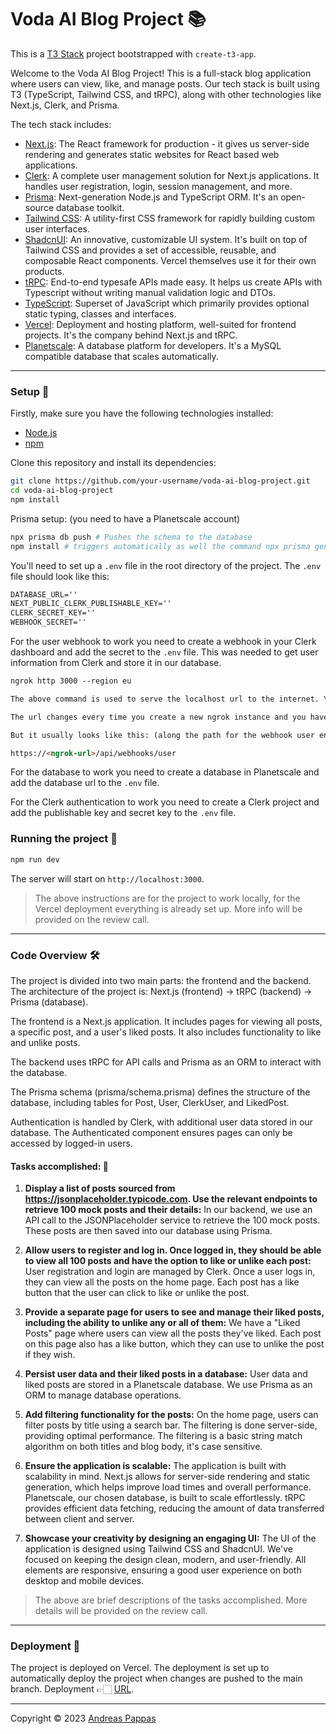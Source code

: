 # Voda AI Blog Project 📚

This is a [T3 Stack](https://create.t3.gg/) project bootstrapped with `create-t3-app`.

Welcome to the Voda AI Blog Project! This is a full-stack blog application where users can view, like, and manage posts. Our tech stack is built using T3 (TypeScript, Tailwind CSS, and tRPC), along with other technologies like Next.js, Clerk, and Prisma.

The tech stack includes:

- [Next.js](https://nextjs.org): The React framework for production - it gives us server-side rendering and generates static websites for React based web applications.
- [Clerk](https://clerk.dev): A complete user management solution for Next.js applications. It handles user registration, login, session management, and more.
- [Prisma](https://prisma.io): Next-generation Node.js and TypeScript ORM. It's an open-source database toolkit.
- [Tailwind CSS](https://tailwindcss.com): A utility-first CSS framework for rapidly building custom user interfaces.
- [ShadcnUI](https://ui.shadcn.com/): An innovative, customizable UI system. It's built on top of Tailwind CSS and provides a set of accessible, reusable, and composable React components. Vercel themselves use it for their own products.
- [tRPC](https://trpc.io): End-to-end typesafe APIs made easy. It helps us create APIs with Typescript without writing manual validation logic and DTOs.
- [TypeScript](https://www.typescriptlang.org): Superset of JavaScript which primarily provides optional static typing, classes and interfaces.
- [Vercel](https://vercel.com): Deployment and hosting platform, well-suited for frontend projects. It's the company behind Next.js and tRPC.
- [Planetscale](https://planetscale.com): A database platform for developers. It's a MySQL compatible database that scales automatically.

---

### Setup 📖

Firstly, make sure you have the following technologies installed:

- [Node.js](https://nodejs.org/en/download/)
- [npm](https://www.npmjs.com/get-npm)

Clone this repository and install its dependencies:

```bash
git clone https://github.com/your-username/voda-ai-blog-project.git
cd voda-ai-blog-project
npm install
```

Prisma setup: (you need to have a Planetscale account)

```bash
npx prisma db push # Pushes the schema to the database
npm install # triggers automatically as well the command npx prisma generate which generates the Prisma client
```

You'll need to set up a `.env` file in the root directory of the project. The `.env` file should look like this:

```md
DATABASE_URL=''
NEXT_PUBLIC_CLERK_PUBLISHABLE_KEY=''
CLERK_SECRET_KEY=''
WEBHOOK_SECRET=''
```

For the user webhook to work you need to create a webhook in your Clerk dashboard and add the secret to the `.env` file. This was needed to get user information from Clerk and store it in our database.

```md
ngrok http 3000 --region eu

The above command is used to serve the localhost url to the internet. You can use the url generated by ngrok to create the webhook in Clerk dashboard.

The url changes every time you create a new ngrok instance and you have to update the webhook url in Clerk dashboard.

But it usually looks like this: (along the path for the webhook user endpoint)

https://<ngrok-url>/api/webhooks/user
```

For the database to work you need to create a database in Planetscale and add the database url to the `.env` file.

For the Clerk authentication to work you need to create a Clerk project and add the publishable key and secret key to the `.env` file.

### Running the project 🚀

```bash
npm run dev
```

The server will start on `http://localhost:3000`.

> The above instructions are for the project to work locally, for the Vercel deployment everything is already set up. More info will be provided on the review call.

---

### Code Overview 🛠️

The project is divided into two main parts: the frontend and the backend.
The architecture of the project is: Next.js (frontend) -> tRPC (backend) -> Prisma (database).

The frontend is a Next.js application. It includes pages for viewing all posts, a specific post, and a user's liked posts. It also includes functionality to like and unlike posts.

The backend uses tRPC for API calls and Prisma as an ORM to interact with the database.

The Prisma schema (prisma/schema.prisma) defines the structure of the database, including tables for Post, User, ClerkUser, and LikedPost.

Authentication is handled by Clerk, with additional user data stored in our database. The Authenticated component ensures pages can only be accessed by logged-in users.

#### Tasks accomplished: 📝

1. **Display a list of posts sourced from <https://jsonplaceholder.typicode.com>. Use the relevant endpoints to retrieve 100 mock posts and their details:** In our backend, we use an API call to the JSONPlaceholder service to retrieve the 100 mock posts. These posts are then saved into our database using Prisma.

2. **Allow users to register and log in. Once logged in, they should be able to view all 100 posts and have the option to like or unlike each post:** User registration and login are managed by Clerk. Once a user logs in, they can view all the posts on the home page. Each post has a like button that the user can click to like or unlike the post.

3. **Provide a separate page for users to see and manage their liked posts, including the ability to unlike any or all of them:** We have a "Liked Posts" page where users can view all the posts they've liked. Each post on this page also has a like button, which they can use to unlike the post if they wish.

4. **Persist user data and their liked posts in a database:** User data and liked posts are stored in a Planetscale database. We use Prisma as an ORM to manage database operations.

5. **Add filtering functionality for the posts:** On the home page, users can filter posts by title using a search bar. The filtering is done server-side, providing optimal performance. The filtering is a basic string match algorithm on both titles and blog body, it's case sensitive.

6. **Ensure the application is scalable:** The application is built with scalability in mind. Next.js allows for server-side rendering and static generation, which helps improve load times and overall performance. Planetscale, our chosen database, is built to scale effortlessly. tRPC provides efficient data fetching, reducing the amount of data transferred between client and server.

7. **Showcase your creativity by designing an engaging UI:** The UI of the application is designed using Tailwind CSS and ShadcnUI. We've focused on keeping the design clean, modern, and user-friendly. All elements are responsive, ensuring a good user experience on both desktop and mobile devices.

> The above are brief descriptions of the tasks accomplished. More details will be provided on the review call.

---

### Deployment 🚀

The project is deployed on Vercel. The deployment is set up to automatically deploy the project when changes are pushed to the main branch. Deployment 👉🏻 [URL](https://voda-ai-blog-project.vercel.app/).

---

Copyright © 2023 [Andreas Pappas](https://twitter.com/AndreasPappas22)
